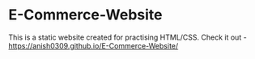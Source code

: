 # E-Commerce-Website
This is a static website created for practising HTML/CSS. 
Check it out - https://anish0309.github.io/E-Commerce-Website/
